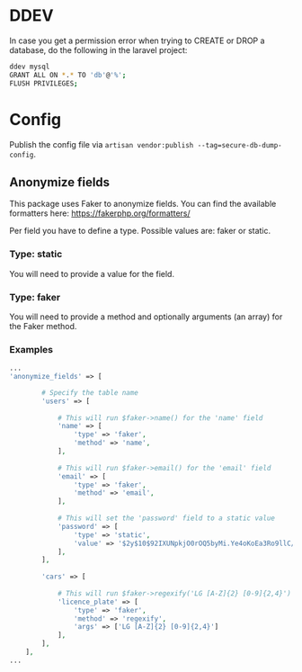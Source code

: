 # DDEV
In case you get a permission error when trying to CREATE or DROP a database, do the following in the laravel project:
```bash
ddev mysql
GRANT ALL ON *.* TO 'db'@'%';
FLUSH PRIVILEGES;
```

# Config
Publish the config file via `artisan vendor:publish --tag=secure-db-dump-config`.

## Anonymize fields
This package uses Faker to anonymize fields. You can find the available formatters here:
https://fakerphp.org/formatters/

Per field you have to define a type. Possible values are: faker or static.
### Type: static
You will need to provide a value for the field.
### Type: faker
You will need to provide a method and optionally arguments (an array) for the Faker method.

### Examples
```php
...
'anonymize_fields' => [

        # Specify the table name
        'users' => [
        
            # This will run $faker->name() for the 'name' field
            'name' => [
                'type' => 'faker',
                'method' => 'name',
            ],
            
            # This will run $faker->email() for the 'email' field
            'email' => [
                'type' => 'faker',
                'method' => 'email',
            ],
            
            # This will set the 'password' field to a static value
            'password' => [
                'type' => 'static',
                'value' => '$2y$10$92IXUNpkjO0rOQ5byMi.Ye4oKoEa3Ro9llC/.og/at2.uheWG/igi',
            ],
        ],
        
        'cars' => [
        
            # This will run $faker->regexify('LG [A-Z]{2} [0-9]{2,4}') for the 'licence_plate' field
            'licence_plate' => [
                'type' => 'faker',
                'method' => 'regexify',
                'args' => ['LG [A-Z]{2} [0-9]{2,4}']
            ],
        ],
    ],
...
```
